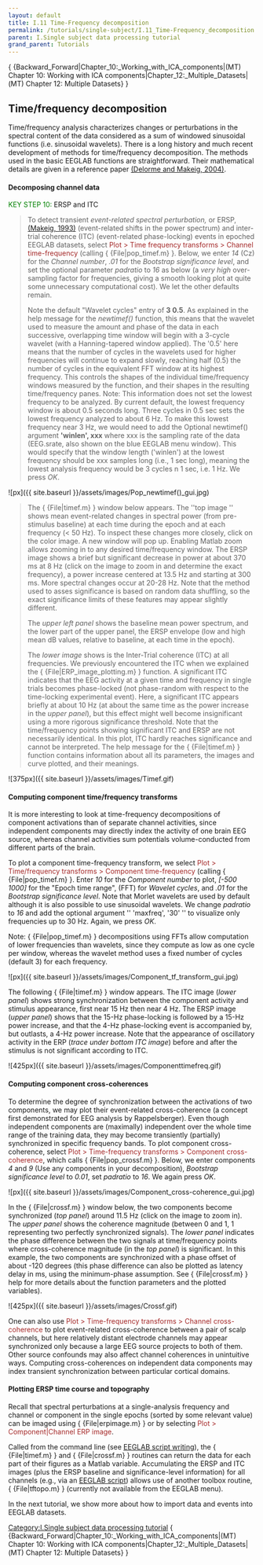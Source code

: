 ```yaml
---
layout: default
title: I.11 Time-Frequency decomposition
permalink: /tutorials/single-subject/I.11_Time-Frequency_decomposition
parent: I.Single subject data processing tutorial
grand_parent: Tutorials
---
```


{ {Backward_Forward\|Chapter_10:_Working_with_ICA_components\|(MT)
Chapter 10: Working with ICA
components\|Chapter_12:_Multiple_Datasets\|(MT) Chapter 12: Multiple
Datasets} }

Time/frequency decomposition
----------------------------

Time/frequency analysis characterizes changes or perturbations in the
spectral content of the data considered as a sum of windowed sinusoidal
functions (i.e. sinusoidal wavelets). There is a long history and much
recent development of methods for time/frequency decomposition. The
methods used in the basic EEGLAB functions are straightforward. Their
mathematical details are given in a reference paper [(Delorme and
Makeig, 2004)](http://sccn.ucsd.edu/eeglab/download/eeglab_jnm03.pdf).

#### Decomposing channel data

<font color=green>KEY STEP 10:</font> ERSP and ITC

> To detect transient *event-related spectral perturbation,* or ERSP,
> [(Makeig, 1993)](http://sccn.ucsd.edu/~scott/ersp93.html)
> (event-related shifts in the power spectrum) and inter-trial coherence
> (ITC) (event-related phase-locking) events in epoched EEGLAB datasets,
> select <font color=brown>Plot \> Time frequency transforms \> Channel
> time-frequency</font> (calling { {File\|pop_timef.m} }. Below, we
> enter *14* (Cz) for the *Channel number*, *.01* for the *Bootstrap
> significance level*, and set the optional parameter *padratio* to *16*
> as below (a <em>very high</em> over-sampling factor for frequencies,
> giving a smooth looking plot at quite some unnecessary computational
> cost). We let the other defaults remain.
>
> Note the default "Wavelet cycles" entry of <b>3 0.5</b>. As explained
> in the help message for the <em>newtimef()</em> function, this means
> that the wavelet used to measure the amount and phase of the data in
> each successive, overlapping time window will begin with a 3-cycle
> wavelet (with a Hanning-tapered window applied). The '0.5' here means
> that the number of cycles in the wavelets used for higher frequencies
> will continue to expand slowly, reaching half (0.5) the number of
> cycles in the equivalent FFT window at its highest frequency. This
> controls the shapes of the individual time/frequency windows measured
> by the function, and their shapes in the resulting time/frequency
> panes. Note: This information does not set the lowest frequency to be
> analyzed. By current default, the lowest frequency window is about 0.5
> seconds long. Three cycles in 0.5 sec sets the lowest frequency
> analyzed to about 6 Hz. To make this lowest frequency near 3 Hz, we
> would need to add the Optional newtimef() argument <b>'winlen',
> xxx</b> where xxx is the sampling rate of the data (EEG.srate, also
> shown on the blue EEGLAB menu window). This would specify that the
> window length ('winlen') at the lowest frequency should be xxx samples
> long (i.e., 1 sec long), meaning the lowest analysis frequency would
> be 3 cycles n 1 sec, i.e. 1 Hz. We press *OK*.


![px]({{ site.baseurl }}/assets/images/Pop_newtimef()_gui.jpg)


> The { {File\|timef.m} } window below appears. The ''top image '' shows
> mean event-related changes in spectral power (from pre-stimulus
> baseline) at each time during the epoch and at each frequency (\< 50
> Hz). To inspect these changes more closely, click on the color image.
> A new window will pop up. Enabling Matlab zoom allows zooming in to
> any desired time/frequency window. The ERSP image shows a brief but
> significant decrease in power at about 370 ms at 8 Hz (click on the
> image to zoom in and determine the exact frequency), a power increase
> centered at 13.5 Hz and starting at 300 ms. More spectral changes
> occur at 20-28 Hz. Note that the method used to asses significance is
> based on random data shuffling, so the exact significance limits of
> these features may appear slightly different.
>
> The *upper left panel* shows the baseline mean power spectrum, and the
> lower part of the upper panel, the ERSP envelope (low and high mean dB
> values, relative to baseline, at each time in the epoch).
>
> The *lower image* shows is the Inter-Trial coherence (ITC) at all
> frequencies. We previously encountered the ITC when we explained the {
> {File\|ERP_image_plotting.m} } function. A significant ITC indicates
> that the EEG activity at a given time and frequency in single trials
> becomes phase-locked (not phase-random with respect to the
> time-locking experimental event). Here, a significant ITC appears
> briefly at about 10 Hz (at about the same time as the power increase
> in the *upper panel*), but this effect might well become insignificant
> using a more rigorous significance threshold. Note that the
> time/frequency points showing significant ITC and ERSP are not
> necessarily identical. In this plot, ITC hardly reaches significance
> and cannot be interpreted. The help message for the { {File\|timef.m}
> } function contains information about all its parameters, the images
> and curve plotted, and their meanings.


![375px]({{ site.baseurl }}/assets/images/Timef.gif)


#### Computing component time/frequency transforms

It is more interesting to look at time-frequency decompositions of
component activations than of separate channel activities, since
independent components may directly index the activity of one brain EEG
source, whereas channel activities sum potentials volume-conducted from
different parts of the brain.

To plot a component time-frequency transform, we select
<font color=brown>Plot \> Time/frequency transforms \> Component
time-frequency</font> (calling { {File\|pop_timef.m} }. Enter *10* for
the *Component number* to plot, *\[-500 1000\]* for the "Epoch time
range", (FFT) for *Wavelet cycles*, and *.01* for the *Bootstrap
significance level*. Note that Morlet wavelets are used by default
although it is also possible to use sinusoidal wavelets. We change
*padratio* to *16* and add the optional argument '' 'maxfreq', '30' ''
to visualize only frequencies up to 30 Hz. Again, we press *OK*.


Note: { {File\|pop_timef.m} } decompositions using FFTs allow
computation of lower frequencies than wavelets, since they compute as
low as one cycle per window, whereas the wavelet method uses a fixed
number of cycles (default 3) for each frequency.


![px]({{ site.baseurl }}/assets/images/Component_tf_transform_gui.jpg)



The following { {File\|timef.m} } window appears. The ITC image (*lower
panel*) shows strong synchronization between the component activity and
stimulus appearance, first near 15 Hz then near 4 Hz. The ERSP image
(*upper panel*) shows that the 15-Hz phase-locking is followed by a
15-Hz power increase, and that the 4-Hz phase-locking event is
accompanied by, but outlasts, a 4-Hz power increase. Note that the
appearance of oscillatory activity in the ERP (*trace under bottom ITC
image*) before and after the stimulus is not significant according to
ITC.


![425px]({{ site.baseurl }}/assets/images/Componenttimefreq.gif)


#### Computing component cross-coherences

To determine the degree of synchronization between the activations of
two components, we may plot their event-related cross-coherence (a
concept first demonstrated for EEG analysis by Rappelsberger). Even
though independent components are (maximally) independent over the whole
time range of the training data, they may become transiently (partially)
synchronized in specific frequency bands. To plot component
cross-coherence, select <font color = brown>Plot \> Time-frequency
transforms \> Component cross-coherence</font>, which calls {
{File\|pop_crossf.m} }. Below, we enter components *4* and *9* (Use any
components in your decomposition), *Bootstrap significance level* to
*0.01*, set *padratio* to *16*. We again press *OK*.


![px]({{ site.baseurl }}/assets/images/Component_cross-coherence_gui.jpg)



In the { {File\|crossf.m} } window below, the two components become
synchronized (*top panel*) around 11.5 Hz (click on the image to zoom
in). The *upper panel* shows the coherence magnitude (between 0 and 1, 1
representing two perfectly synchronized signals). The *lower panel*
indicates the phase difference between the two signals at time/frequency
points where cross-coherence magnitude (in the *top panel*) is
significant. In this example, the two components are synchronized with a
phase offset of about -120 degrees (this phase difference can also be
plotted as latency delay in ms, using the minimum-phase assumption. See
{ {File\|crossf.m} } help for more details about the function parameters
and the plotted variables).


![425px]({{ site.baseurl }}/assets/images/Crossf.gif)



One can also use <font color = brown>Plot \> Time-frequency transforms
\> Channel cross-coherence</font> to plot event-related cross-coherence
between a pair of scalp channels, but here relatively distant electrode
channels may appear synchronized only because a large EEG source
projects to both of them. Other source confounds may also affect channel
coherences in unintuitive ways. Computing cross-coherences on
independent data components may index transient synchronization between
particular cortical domains.

#### Plotting ERSP time course and topography

Recall that spectral perturbations at a single-analysis frequency and
channel or component in the single epochs (sorted by some relevant
value) can be imaged using { {File\|erpimage.m} } or by selecting
<font color=brown>Plot \> Component\|Channel ERP image</font>.

Called from the command line (see [EEGLAB script
writing](/Chapter_02:_Writing_EEGLAB_Scripts "wikilink")), the {
{File\|timef.m} } and { {File\|crossf.m} } routines can return the data
for each part of their figures as a Matlab variable. Accumulating the
ERSP and ITC images (plus the ERSP baseline and significance-level
information) for all channels (e.g., via an [EEGLAB
script](/Chapter_02:_Writing_EEGLAB_Scripts "wikilink")) allows use of
another toolbox routine, { {File\|tftopo.m} } (currently not available
from the EEGLAB menu).

In the next tutorial, we show more about how to import data and events
into EEGLAB datasets.

[Category:I.Single subject data processing
tutorial](/Category:I.Single_subject_data_processing_tutorial "wikilink")
{ {Backward_Forward\|Chapter_10:_Working_with_ICA_components\|(MT)
Chapter 10: Working with ICA
components\|Chapter_12:_Multiple_Datasets\|(MT) Chapter 12: Multiple
Datasets} }
